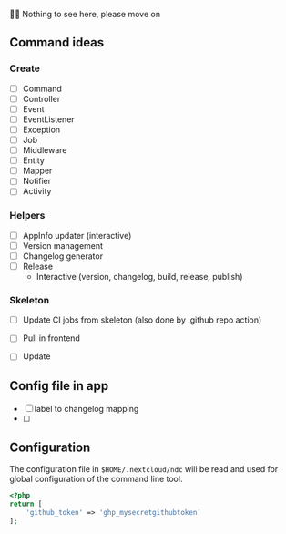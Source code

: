👷‍♀️ Nothing to see here, please move on

## Command ideas

### Create

- [ ] Command
- [ ] Controller
- [ ] Event
- [ ] EventListener
- [ ] Exception
- [ ] Job
- [ ] Middleware
- [ ] Entity
- [ ] Mapper
- [ ] Notifier
- [ ] Activity

### Helpers

- [ ] AppInfo updater (interactive)
- [ ] Version management
- [ ] Changelog generator
- [ ] Release
  - Interactive (version, changelog, build, release, publish) 

### Skeleton

- [ ] Update CI jobs from skeleton (also done by .github repo action)
- [ ] Pull in frontend
- [ ] Update 


## Config file in app

- [ ] label to changelog mapping
- [ ] 

## Configuration

The configuration file in `$HOME/.nextcloud/ndc` will be read and used for global configuration of the command line tool.
```php 
<?php
return [
	'github_token' => 'ghp_mysecretgithubtoken'
];
```
